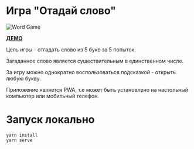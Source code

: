 # Игра "Отадай слово"

![Word Game](https://i.imgur.com/AGj0ybp.png)

[**ДЕМО**](https://a-dovbnya.github.io/word-game/dist/)

Цель игры - отгадать слово из 5 букв за 5 попыток.

Загаданное слово является существительным в единственном числе.

За игру можно однократно воспользоваться подсказкой - открыть любую букву.


Приложение является PWA, т.е может быть установлено на настольный компьютер или мобильный телефон.

# Запуск локально

```
yarn install
yarn serve
```